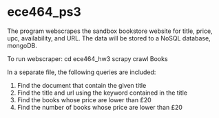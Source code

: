 # ece464_ps3
The program webscrapes the sandbox bookstore website for title, price, upc, availability, and URL. The data will be stored to a NoSQL database, mongoDB.

To run webscraper:
cd ece464_hw3
scrapy crawl Books

In a separate file, the following queries are included:
1. Find the document that contain the given title
2. Find the title and url using the keyword contained in the title
3. Find the books whose price are lower than £20
4. Find the number of books whose price are lower than £20